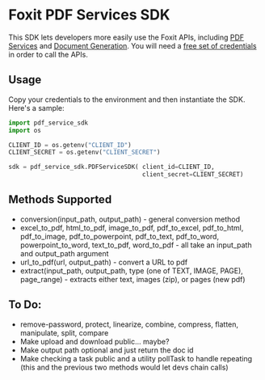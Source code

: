 # Foxit PDF Services SDK

This SDK lets developers more easily use the Foxit APIs, including [PDF Services](https://developer-api.foxit.com/pdf-services/) and [Document Generation](https://developer-api.foxit.com/document-generation/). You will need a [free set of credentials](https://app.developer-api.foxit.com/pricing) in order to call the APIs.

## Usage

Copy your credentials to the environment and then instantiate the SDK. Here's a sample:

```python
import pdf_service_sdk
import os 

CLIENT_ID = os.getenv("CLIENT_ID")
CLIENT_SECRET = os.getenv("CLIENT_SECRET")

sdk = pdf_service_sdk.PDFServiceSDK( client_id=CLIENT_ID,
                                     client_secret=CLIENT_SECRET)
```

## Methods Supported

* conversion(input_path, output_path) - general conversion method
* excel_to_pdf, html_to_pdf, image_to_pdf, pdf_to_excel, pdf_to_html, pdf_to_image, pdf_to_powerpoint, pdf_to_text, pdf_to_word, powerpoint_to_word, text_to_pdf, word_to_pdf - all take an input_path and output_path argument
* url_to_pdf(url, output_path) - convert a URL to pdf
* extract(input_path, output_path, type (one of TEXT, IMAGE, PAGE), page_range) - extracts either text, images (zip), or pages (new pdf)

## To Do: 

* remove-password, protect, linearize, combine, compress, flatten, manipulate, split, compare
* Make upload and download public... maybe?
* Make output path optional and just return the doc id
* Make checking a task public and a utility pollTask to handle repeating (this and the previous two methods would let devs chain calls)
